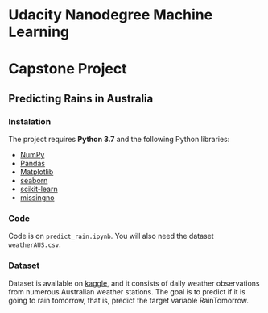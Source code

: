 # Udacity Nanodegree Machine Learning
# Capstone Project
## Predicting Rains in Australia

### Instalation

The project requires **Python 3.7** and the following Python libraries:

- [NumPy](http://www.numpy.org/)
- [Pandas](http://pandas.pydata.org/)
- [Matplotlib](http://matplotlib.org/)
- [seaborn](http://seaborn.pydata.org/)
- [scikit-learn](http://scikit-learn.org/stable/)
- [missingno](https://github.com/ResidentMario/missingno)

### Code

Code is on `predict_rain.ipynb`. You will also need the dataset `weatherAUS.csv`.

### Dataset

Dataset is available on [kaggle](https://www.kaggle.com/jsphyg/weather-dataset-rattle-package), and it consists of daily weather observations from numerous Australian weather stations. The goal is to predict if it is going to rain tomorrow, that is, predict the target variable RainTomorrow.
